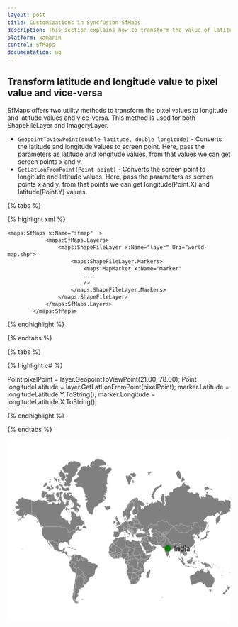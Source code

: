 ```yaml
---
layout: post
title: Customizations in Syncfusion SfMaps
description: This section explains how to transform the value of latitude and longitude to pixel value and vice versa
platform: xamarin
control: SfMaps
documentation: ug
---
```


## Transform latitude and longitude value to pixel value and vice-versa

SfMaps offers two utility methods to transform the pixel values to longitude and latitude values and vice-versa. This method is used for both ShapeFileLayer and ImageryLayer.

* `GeopointToViewPoint(double latitude, double longitude)` - Converts the latitude and longitude values to screen point. Here, pass the parameters as latitude and longitude values, from that values we can get screen points x and y.
* `GetLatLonFromPoint(Point point)` - Converts the screen point to longitude and latitude values. Here, pass the parameters as screen points x and y, from that points we can get longitude(Point.X) and latitude(Point.Y) values.


{% tabs %}

{% highlight xml %}

    <maps:SfMaps x:Name="sfmap"  >
                <maps:SfMaps.Layers>
                    <maps:ShapeFileLayer x:Name="layer" Uri="world-map.shp">
                        <maps:ShapeFileLayer.Markers>
                            <maps:MapMarker x:Name="marker" 
                            ....
                            />
                        </maps:ShapeFileLayer.Markers>
                    </maps:ShapeFileLayer>
                </maps:SfMaps.Layers>
            </maps:SfMaps>

{% endhighlight %}

{% endtabs %}

{% tabs %}

{% highlight c# %}

Point pixelPoint = layer.GeopointToViewPoint(21.00, 78.00);
Point longitudeLatitude = layer.GetLatLonFromPoint(pixelPoint);
marker.Latitude = longitudeLatitude.Y.ToString();
marker.Longitude = longitudeLatitude.X.ToString();

{% endhighlight %}


{% endtabs %}

![Latitude longitude to point and vice versa in Xamarin.Forms Maps](Images/PixelToLatLonViceVersa.png)
